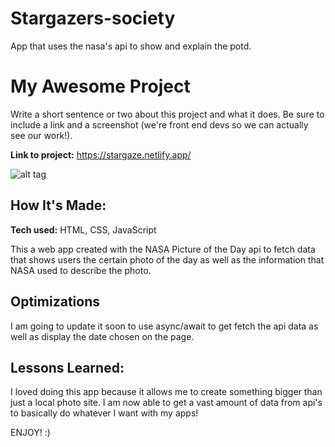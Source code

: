 # Stargazers-society
App that uses the nasa's api to show and explain the potd.
# My Awesome Project
Write a short sentence or two about this project and what it does. Be sure to include a link and a screenshot (we're front end devs so we can actually see our work!).

**Link to project:** https://stargaze.netlify.app/

![alt tag](https://stargaze.netlify.app/img/nasa.jpg)

## How It's Made:

**Tech used:** HTML, CSS, JavaScript

This a web app created with the NASA Picture of the Day api to fetch data that shows users the certain photo of the day as well as the information that NASA used to describe the photo.

## Optimizations


I am going to update it soon to use async/await to get fetch the api data as well as display the date chosen on the page.

## Lessons Learned:

I loved doing this app because it allows me to create something bigger than just a local photo site. I am now able to get a vast amount of data from api's to basically do whatever I want with my apps!

ENJOY! :)


